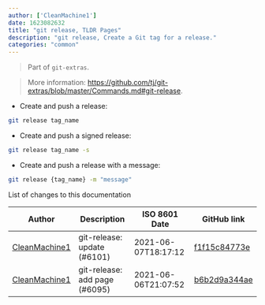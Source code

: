```yaml
---
author: ['CleanMachine1']
date: 1623082632
title: "git release, TLDR Pages"
description: "git release, Create a Git tag for a release."
categories: "common"
---
```

> Part of `git-extras`.

> More information: <https://github.com/tj/git-extras/blob/master/Commands.md#git-release>.

- Create and push a release:

```bash
git release tag_name
```

- Create and push a signed release:

```bash
git release tag_name -s
```

- Create and push a release with a message:

```bash
git release {tag_name} -m "message"
```
List of changes to this documentation


Author | Description | ISO 8601 Date | GitHub link
------|-----|-----|-----
[CleanMachine1](mailto:78213164+CleanMachine1@users.noreply.github.com) | git-release: update (#6101) | 2021-06-07T18:17:12 | [f1f15c84773e](https://github.com/tldr-pages/tldr/commit/f1f15c84773ebf3765c7f1798d9536adc1f33c8f)
[CleanMachine1](mailto:78213164+CleanMachine1@users.noreply.github.com) | git-release: add page (#6095) | 2021-06-06T21:07:52 | [b6b2d9a344ae](https://github.com/tldr-pages/tldr/commit/b6b2d9a344ae13955e42fdda2d76f8882ba8737a)

